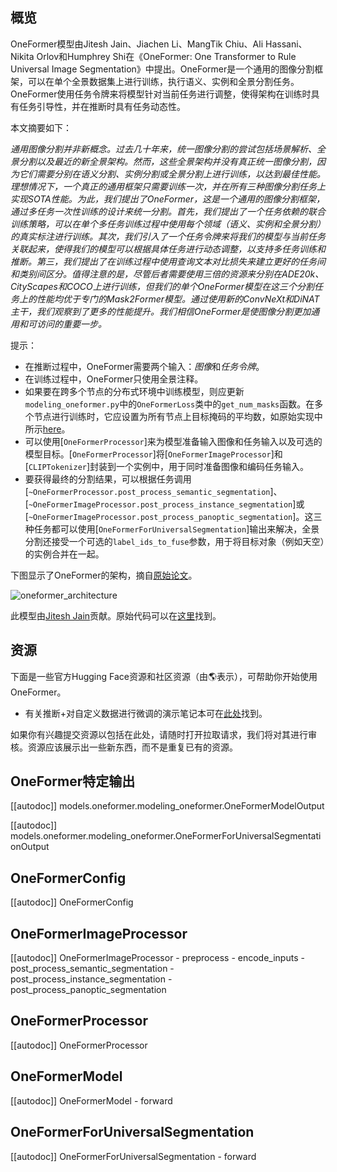 ## 概览

OneFormer模型由Jitesh Jain、Jiachen Li、MangTik Chiu、Ali Hassani、Nikita Orlov和Humphrey Shi在《OneFormer: One Transformer to Rule Universal Image Segmentation》中提出。OneFormer是一个通用的图像分割框架，可以在单个全景数据集上进行训练，执行语义、实例和全景分割任务。OneFormer使用任务令牌来将模型针对当前任务进行调整，使得架构在训练时具有任务引导性，并在推断时具有任务动态性。

本文摘要如下：

*通用图像分割并非新概念。过去几十年来，统一图像分割的尝试包括场景解析、全景分割以及最近的新全景架构。然而，这些全景架构并没有真正统一图像分割，因为它们需要分别在语义分割、实例分割或全景分割上进行训练，以达到最佳性能。理想情况下，一个真正的通用框架只需要训练一次，并在所有三种图像分割任务上实现SOTA性能。为此，我们提出了OneFormer，这是一个通用的图像分割框架，通过多任务一次性训练的设计来统一分割。首先，我们提出了一个任务依赖的联合训练策略，可以在单个多任务训练过程中使用每个领域（语义、实例和全景分割）的真实标注进行训练。其次，我们引入了一个任务令牌来将我们的模型与当前任务关联起来，使得我们的模型可以根据具体任务进行动态调整，以支持多任务训练和推断。第三，我们提出了在训练过程中使用查询文本对比损失来建立更好的任务间和类别间区分。值得注意的是，尽管后者需要使用三倍的资源来分别在ADE20k、CityScapes和COCO上进行训练，但我们的单个OneFormer模型在这三个分割任务上的性能均优于专门的Mask2Former模型。通过使用新的ConvNeXt和DiNAT主干，我们观察到了更多的性能提升。我们相信OneFormer是使图像分割更加通用和可访问的重要一步。*

提示：

- 在推断过程中，OneFormer需要两个输入：*图像*和*任务令牌*。
- 在训练过程中，OneFormer只使用全景注释。
- 如果要在跨多个节点的分布式环境中训练模型，则应更新`modeling_oneformer.py`中的`OneFormerLoss`类中的`get_num_masks`函数。在多个节点进行训练时，它应设置为所有节点上目标掩码的平均数，如原始实现中所示[here](https://github.com/SHI-Labs/OneFormer/blob/33ebb56ed34f970a30ae103e786c0cb64c653d9a/oneformer/modeling/criterion.py#L287)。
- 可以使用[`OneFormerProcessor`]来为模型准备输入图像和任务输入以及可选的模型目标。[`OneFormerProcessor`]将[`OneFormerImageProcessor`]和[`CLIPTokenizer`]封装到一个实例中，用于同时准备图像和编码任务输入。
- 要获得最终的分割结果，可以根据任务调用[`~OneFormerProcessor.post_process_semantic_segmentation`]、[`~OneFormerImageProcessor.post_process_instance_segmentation`]或[`~OneFormerImageProcessor.post_process_panoptic_segmentation`]。这三种任务都可以使用[`OneFormerForUniversalSegmentation`]输出来解决，全景分割还接受一个可选的`label_ids_to_fuse`参数，用于将目标对象（例如天空）的实例合并在一起。

下图显示了OneFormer的架构，摘自[原始论文](https://arxiv.org/abs/2211.06220)。

![oneformer_architecture](https://huggingface.co/datasets/huggingface/documentation-images/resolve/main/transformers/model_doc/oneformer_architecture.png)

此模型由[Jitesh Jain](https://huggingface.co/praeclarumjj3)贡献。原始代码可以在[这里](https://github.com/SHI-Labs/OneFormer)找到。

## 资源

下面是一些官方Hugging Face资源和社区资源（由🌎表示），可帮助你开始使用OneFormer。

- 有关推断+对自定义数据进行微调的演示笔记本可在[此处](https://github.com/NielsRogge/Transformers-Tutorials/tree/master/OneFormer)找到。

如果你有兴趣提交资源以包括在此处，请随时打开拉取请求，我们将对其进行审核。资源应该展示出一些新东西，而不是重复已有的资源。

## OneFormer特定输出

[[autodoc]] models.oneformer.modeling_oneformer.OneFormerModelOutput

[[autodoc]] models.oneformer.modeling_oneformer.OneFormerForUniversalSegmentationOutput

## OneFormerConfig

[[autodoc]] OneFormerConfig

## OneFormerImageProcessor

[[autodoc]] OneFormerImageProcessor
    - preprocess
    - encode_inputs
    - post_process_semantic_segmentation
    - post_process_instance_segmentation
    - post_process_panoptic_segmentation

## OneFormerProcessor

[[autodoc]] OneFormerProcessor

## OneFormerModel

[[autodoc]] OneFormerModel
    - forward

## OneFormerForUniversalSegmentation

[[autodoc]] OneFormerForUniversalSegmentation
    - forward